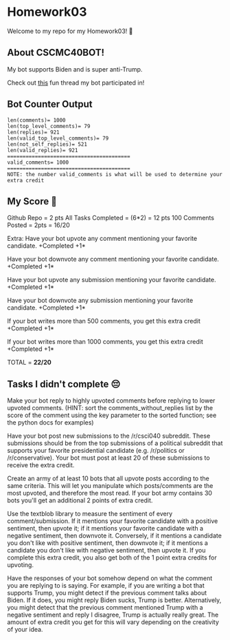 # Homework03
Welcome to my repo for my Homework03! 🤠

## About CSCMC40BOT!
My bot supports Biden and is super anti-Trump. 

Check out [this](https://www.reddit.com/r/csci040temp/comments/jm338w/another_debate_post/gasmjyx?utm_source=share&utm_medium=web2x&context=3) fun thread my bot participated in!



## Bot Counter Output
    len(comments)= 1000
    len(top_level_comments)= 79
    len(replies)= 921
    len(valid_top_level_comments)= 79
    len(not_self_replies)= 521
    len(valid_replies)= 921
    ========================================
    valid_comments= 1000
    ========================================
    NOTE: the number valid_comments is what will be used to determine your extra credit

## My Score 🥳

Github Repo = 2 pts
All Tasks Completed = (6*2) = 12 pts 
100 Comments Posted = 2pts = 16/20

Extra: 
Have your bot upvote any comment mentioning your favorite candidate. +Completed +1*

Have your bot downvote any comment mentioning your favorite candidate. +Completed +1*

Have your bot upvote any submission mentioning your favorite candidate. +Completed +1*

Have your bot downvote any submission mentioning your favorite candidate. +Completed +1*

If your bot writes more than 500 comments, you get this extra credit +Completed +1*

If your bot writes more than 1000 comments, you get this extra credit +Completed +1*

TOTAL = **22/20**

## Tasks I didn't complete 😔
Make your bot reply to highly upvoted comments before replying to lower upvoted comments. (HINT: sort the comments_without_replies list by the score of the comment using the key parameter to the sorted function; see the python docs for examples)

Have your bot post new submissions to the /r/csci040 subreddit. These submissions should be from the top submissions of a political subreddit that supports your favorite presidential candidate (e.g. /r/politics or /r/conservative). Your bot must post at least 20 of these submissions to receive the extra credit.

Create an army of at least 10 bots that all upvote posts according to the same criteria. This will let you manipulate which posts/comments are the most upvoted, and therefore the most read. If your bot army contains 30 bots you'll get an additional 2 points of extra credit.

Use the textblob library to measure the sentiment of every comment/submission. If it mentions your favorite candidate with a positive sentiment, then upvote it; if it mentions your favorite candidate with a negative sentiment, then downvote it. Conversely, if it mentions a candidate you don't like with positive sentiment, then downvote it; if it mentions a candidate you don't like with negative sentiment, then upvote it. If you complete this extra credit, you also get both of the 1 point extra credits for upvoting.

Have the responses of your bot somehow depend on what the comment you are replying to is saying. For example, if you are writing a bot that supports Trump, you might detect if the previous comment talks about Biden. If it does, you might reply Biden sucks, Trump is better. Alternatively, you might detect that the previous comment mentioned Trump with a negative sentiment and reply I disagree, Trump is actually really great. The amount of extra credit you get for this will vary depending on the creativity of your idea.

